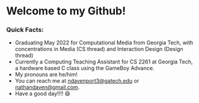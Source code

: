 # Welcome to my Github!

### Quick Facts:
- Graduating May 2022 for Computational Media from Georgia Tech, with concentrations in Media (CS thread) and Interaction Design (Design thread)
- Currently a Computing Teaching Assistant for CS 2261 at Georgia Tech, a hardware based C class using the GameBoy Advance.
- My pronouns are he/him!
- You can reach me at ndavenport3@gatech.edu or nathandaven@gmail.com.
- Have a good day!!!! 😄


<!--
### Hi there 👋

- 🔭  I’m currently a Computing Teaching Assistant for CS 2261 at Georgia Tech, a hardware based C class using the GameBoy Advance.
- 🌱  I’m currently learning React/Next.JS and Monogame/C# gamedev.
- 💬  Ask me about coffee or beer :D
- 📫  How to reach me: ndavenport3@gatech.edu
- 😄  Pronouns: he/him!

**nathandaven/nathandaven** is a ✨ _special_ ✨ repository because its `README.md` (this file) appears on your GitHub profile.

Here are some ideas to get you started:

- 🔭 I’m currently working on ...
- 🌱 I’m currently learning ...
- 👯 I’m looking to collaborate on ...
- 🤔 I’m looking for help with ...
- 💬 Ask me about ...
- 📫 How to reach me: ...
- 😄 Pronouns: ...
- ⚡ Fun fact: ...
-->
